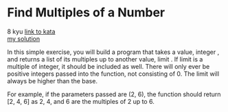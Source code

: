 # Find Multiples of a Number
8 kyu
[link to kata](https://www.codewars.com/kata/58ca658cc0d6401f2700045f/train/javascript)
<br>
[my solution](./kata.js)

In this simple exercise, you will build a program that takes a value, integer , and returns a list of its multiples up to another value, limit . If limit is a multiple of integer, it should be included as well. There will only ever be positive integers passed into the function, not consisting of 0. The limit will always be higher than the base.

For example, if the parameters passed are (2, 6), the function should return [2, 4, 6] as 2, 4, and 6 are the multiples of 2 up to 6.